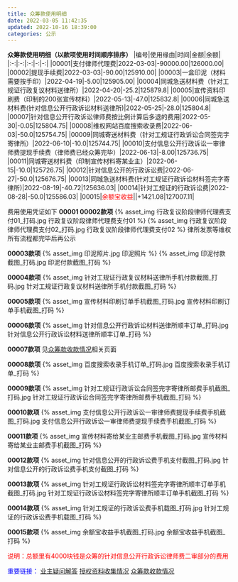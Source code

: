```yaml
---
title: 众筹款使用明细
date: 2022-03-05 11:42:35
updated: 2022-10-16 18:39:00
categories: 公示
---
```

**众筹款使用明细（以款项使用时间顺序排序）**
|编号|使用缘由|时间|金额|余额|
|:-:|:-:|:-:|-:|-:|
|00001|支付律师代理费|2022-03-03|-90000.00|126000.00|
|00002|提现手续费|2022-03-03|-90.00|125910.00|
|00003|一盒印泥（材料需要按手印）|2022-04-19|-5.00|125905.00|
|00004|同城急送材料费（针对工规证行政复议材料送律所）|2022-04-20|-25.2|125879.8|
|00005|宣传资料印刷费（印制的200张宣传材料）|2022-05-13|-47.0|125832.8|
|00006|同城急送材料费(针对信息公开行政诉讼材料送律所)|2022-05-25|-28.0|125804.8|
|00007|针对信息公开行政诉讼律师费按比例计算后多退的费用|2022-05-30|-0.05|125804.75|
|00008|维权网站百度搜索收录费|2022-06-03|-50.0|125754.75|
|00009|同城寄送材料费（针对工规证行政诉讼合同签完字寄律所）|2022-06-10|-10.0|125744.75|
|00010|支付信息公开行政诉讼一审律师费提现手续费（律师费已经众筹完毕）|2022-06-13|-8.00|125736.75|
|00011|同城寄送材料费（印制宣传材料寄某业主）|2022-06-15|-10.0|125726.75|
|00012|针对信息公开的行政诉讼费|2022-06-27|-50.0|125676.75|
|00013|同城急送材料费(针对工规证行政诉讼材料签完字寄律所)|2022-08-19|-40.72|125636.03|
|00014|针对工规证的行政诉讼费|2022-08-28|-50.0|125586.03|
|00015|<font color="red">余额宝收益</font>||+1421.08|127007.11|

费用使用凭证如下
**00001 00002款项**
{% asset_img 行政复议阶段律师代理费支付01_打码.jpg  行政复议阶段律师代理费支付01 %}
{% asset_img 行政复议阶段律师代理费支付02_打码.jpg 行政复议阶段律师代理费支付02 %}
律所发票等维权所有流程都完毕后再公示

**00003款项**
{% asset_img 印泥照片.jpg 印泥照片 %}
{% asset_img 印泥付款截图_打码.jpg 印泥付款截图_打码 %}

**00004款项**
{% asset_img 针对工规证行政复议材料送律所手机付款截图_打码.jpg 针对工规证行政复议材料送律所手机付款截图_打码 %}

**00005款项**
{% asset_img 宣传材料印刷订单手机截图_打码.jpg 宣传材料印刷订单手机截图_打码 %}

**00006款项**
{% asset_img 针对信息公开行政诉讼材料送律所顺丰订单_打码.jpg 针对信息公开行政诉讼材料送律所顺丰订单_打码 %}

**00007款项**
见[众筹款收款情况](/2022/02/23/众筹款收款情况/)相关页面

**00008款项**
{% asset_img 百度搜索收录手机订单_打码.jpg 百度搜索收录手机订单_打码 %}

**00009款项**
{% asset_img 针对工规证行政诉讼合同签完字寄律所邮费手机截图_打码.jpg 针对工规证行政诉讼合同签完字寄律所邮费手机截图_打码 %}

**00010款项**
{% asset_img 支付信息公开行政诉讼一审律师费提现手续费手机截图_打码.jpg 支付信息公开行政诉讼一审律师费提现手续费手机截图_打码 %}

**00011款项**
{% asset_img 宣传材料寄给某业主邮费手机截图_打码.jpg 宣传材料寄给某业主邮费手机截图_打码 %}

**00012款项**
{% asset_img 针对信息公开的行政诉讼费手机支付截图_打码.jpg 针对信息公开的行政诉讼费手机支付截图_打码 %}

**00013款项**
{% asset_img 针对工规证行政诉讼材料签完字寄律所顺丰订单手机截图_打码.jpg 针对工规证行政诉讼材料签完字寄律所顺丰订单手机截图_打码 %}

**00014款项**
{% asset_img 针对工规证的行政诉讼费手机载图_打码.jpg 针对工规证的行政诉讼费手机载图_打码 %}

**00015款项**
{% asset_img 余额宝收益手机截图_打码.jpg 余额宝收益手机截图_打码 %}

<font color="red">说明：总额里有4000块钱是众筹的针对信息公开行政诉讼律师费二审部分的费用</font>

<font color="blue">重要链接：</font>
[业主疑问解答](/2022/01/31/业主疑问解答)
[授权资料收集情况](/2022/01/31/授权资料收集情况)
[众筹款收款情况](/2022/02/23/众筹款收款情况/)
